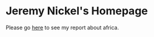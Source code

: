# Jeremy Nickel's Homepage
Please go [here](https://jeremynickel.online/Oil-Treasure-or-Poison) to see my report about africa.


